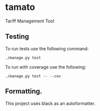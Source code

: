 # tamato
Tariff Management Tool


## Testing

To run tests use the following command:

    ./manage.py test

To run with coverage use the following:

    ./manage.py test -- --cov


## Formatting.

This project uses black as an autoformatter.
